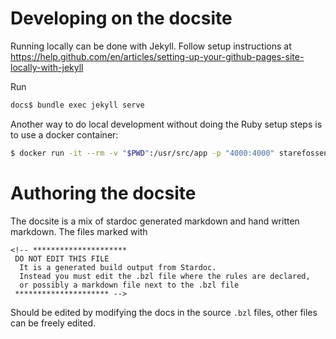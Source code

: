 # Developing on the docsite

Running locally can be done with Jekyll.
Follow setup instructions at https://help.github.com/en/articles/setting-up-your-github-pages-site-locally-with-jekyll

Run

```sh
docs$ bundle exec jekyll serve
```

Another way to do local development without doing the Ruby setup steps is to use a docker container:

```sh
$ docker run -it --rm -v "$PWD":/usr/src/app -p "4000:4000" starefossen/github-pages
```

# Authoring the docsite

The docsite is a mix of stardoc generated markdown and hand written markdown.
The files marked with
```
<!-- *********************
 DO NOT EDIT THIS FILE
  It is a generated build output from Stardoc.
  Instead you must edit the .bzl file where the rules are declared,
  or possibly a markdown file next to the .bzl file
 ********************* -->
 ```
 Should be edited by modifying the docs in the source `.bzl` files, other files can be freely edited.

